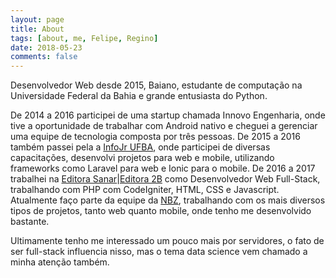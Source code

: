 ```yaml
---
layout: page
title: About
tags: [about, me, Felipe, Regino]
date: 2018-05-23
comments: false
---
```


Desenvolvedor Web desde 2015, Baiano, estudante de computação na Universidade Federal da Bahia e grande entusiasta do Python.

De 2014 a 2016 participei de uma startup chamada Innovo Engenharia, onde tive a
oportunidade de trabalhar com Android nativo e cheguei a gerenciar uma equipe de
tecnologia composta por três pessoas.
De 2015 a 2016 também passei pela a [InfoJr UFBA](http://www.infojr.com.br), onde participei de diversas
capacitações, desenvolvi projetos para web e mobile, utilizando frameworks como Laravel para
web e Ionic para o mobile.
De 2016 a 2017 trabalhei na [Editora Sanar](https://www.editorasanar.com.br/)|[Editora 2B](https://www.editora2b.com.br/) como Desenvolvedor Web Full-Stack,
trabalhando com PHP com CodeIgniter, HTML, CSS e Javascript.
Atualmente faço parte da equipe da [NBZ](http://agencianbz.com/quem-somos/), trabalhando com os mais diversos tipos de projetos, tanto web quanto mobile, onde tenho me desenvolvido bastante.

Ultimamente tenho me interessado um pouco mais por servidores, o fato de ser full-stack influencia nisso, mas o tema data science vem chamado a minha atenção também. 